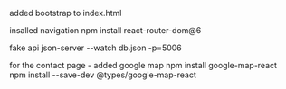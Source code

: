 
added bootstrap to index.html

insalled navigation
    npm install react-router-dom@6

fake api
    json-server --watch db.json -p=5006

for the contact page - added google map
    npm install google-map-react
    npm install --save-dev @types/google-map-react